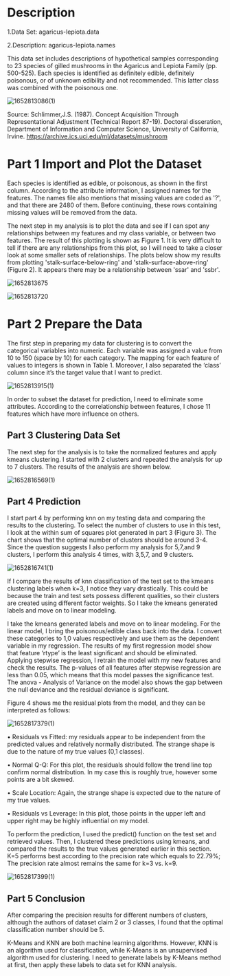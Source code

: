# Description
1.Data Set: agaricus-lepiota.data

2.Description: agaricus-lepiota.names

This data set includes descriptions of hypothetical samples corresponding to 23 species of gilled mushrooms in the Agaricus and Lepiota Family (pp. 500-525). Each species is identified as definitely edible, definitely poisonous, or of unknown edibility and not recommended. This latter class was combined with the poisonous one.

![1652813086(1)](https://user-images.githubusercontent.com/90291484/168887305-ae6b7eb5-6c18-4954-bb9d-7200cd2b2765.png)

Source: Schlimmer,J.S. (1987). Concept Acquisition Through Representational Adjustment (Technical Report 87-19). Doctoral disseration, Department of Information and Computer Science, University of California, Irvine. https://archive.ics.uci.edu/ml/datasets/mushroom

# Part 1 Import and Plot the Dataset

Each species is identified as edible, or poisonous, as shown in the first column. According to the attribute information, I assigned names for the features. The names file also mentions that missing values are coded as '?', and that there are 2480 of them. Before continuing, these rows containing missing values will be removed from the data.

The next step in my analysis is to plot the data and see if I can spot any relationships between my features and my class variable, or between two features. The result of this plotting is shown as Figure 1. It is very difficult to tell if there are any relationships from this plot, so I will need to take a closer look at some smaller sets of relationships. The plots below show my results from plotting 'stalk-surface-below-ring' and 'stalk-surface-above-ring' (Figure 2). It appears there may be a relationship between 'ssar' and 'ssbr'.

![1652813675](https://user-images.githubusercontent.com/90291484/168889017-23604ae8-d066-4d1c-9e99-6705045a57f5.png)

![1652813720](https://user-images.githubusercontent.com/90291484/168889143-4072cbaa-a62c-4831-892a-8fc220eb1e15.png)

# Part 2 Prepare the Data
The first step in preparing my data for clustering is to convert the categorical variables into numeric. Each variable was assigned a value from 10 to 150 (space by 10) for each category. The mapping for each feature of values to integers is shown in Table 1. Moreover, I also separated the ‘class’ column since it’s the target value that I want to predict. 

![1652813915(1)](https://user-images.githubusercontent.com/90291484/168889749-6ba87f84-28de-4757-a1d4-46a52fe559d2.png)

In order to subset the dataset for prediction, I need to eliminate some attributes. According to the correlationship between features, I chose 11 features which have more influence on others.

## Part 3 Clustering Data Set
The next step for the analysis is to take the normalized features and apply kmeans clustering. I started with 2 clusters and repeated the analysis for up to 7 clusters. The results of the analysis are shown below. 

![1652816569(1)](https://user-images.githubusercontent.com/90291484/168896736-f2d2b964-c3a7-4e12-b0a4-5eb0bdd91646.png)

## Part 4 Prediction
I start part 4 by performing knn on my testing data and comparing the results to the clustering. To select the number of clusters to use in this test, I look at the within sum of squares plot generated in part 3 (Figure 3). The chart shows that the optimal number of clusters should be around 3-4. Since the question suggests I also perform my analysis for 5,7,and 9 clusters, I perform this analysis 4 times, with 3,5,7, and 9 clusters. 

![1652816741(1)](https://user-images.githubusercontent.com/90291484/168897248-b572e7f1-cd1a-4ade-8eb5-88ee03d090e1.png)

If I compare the results of knn classification of the test set to the kmeans clustering labels when k=3, I notice they vary drastically. This could be because the train and test sets possess different qualities, so their clusters are created using different factor weights. So I take the kmeans generated labels and move on to linear modeling.

I take the kmeans generated labels and move on to linear modeling. For the linear model, I bring the poisonous/edible class back into the data. I convert these categories to 1,0 values respectively and use them as the dependent variable in my regression. The results of my first regression model show that feature ‘rtype’ is the least significant and should be eliminated. Applying stepwise regression, I retrain the model with my new features and check the results. The p-values of all features after stepwise regression are less than 0.05, which means that this model passes the significance test. The anova - Analysis of Variance on the model also shows the gap between the null deviance and the residual deviance is significant.

Figure 4 shows me the residual plots from the model, and they can be interpreted as follows:

![1652817379(1)](https://user-images.githubusercontent.com/90291484/168898949-f989c21a-42c4-409a-b407-cf8631282fa7.png)

•	Residuals vs Fitted: my residuals appear to be independent from the predicted values and relatively normally distributed. The strange shape is due to the nature of my true values (0,1 classes).

•	Normal Q-Q: For this plot, the residuals should follow the trend line top confirm normal distribution. In my case this is roughly true, however some points are a bit skewed.

•	Scale Location: Again, the strange shape is expected due to the nature of my true values.

•	Residuals vs Leverage: In this plot, those points in the upper left and upper right may be highly influential on my model.

To perform the prediction, I used the predict() function on the test set and retrieved values. Then, I clustered these predictions using kmeans, and compared the results to the true values generated earlier in this section. K=5 performs best according to the precision rate which equals to 22.79%; The precision rate almost remains the same for k=3 vs. k=9.

![1652817399(1)](https://user-images.githubusercontent.com/90291484/168899018-4736b988-2c99-4afb-ab27-60edfa2a640a.png)

## Part 5 Conclusion
After comparing the precision results for different numbers of clusters, although the authors of dataset claim 2 or 3 classes, I found that the optimal classification number should be 5. 

K-Means and KNN are both machine learning algorithms. However, KNN is an algorithm used for classification, while K-Means is an unsupervised algorithm used for clustering. I need to generate labels by K-Means method at first, then apply these labels to data set for KNN analysis.
